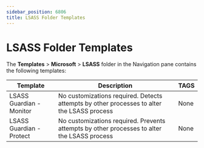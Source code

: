 ```yaml
---
sidebar_position: 6806
title: LSASS Folder Templates
---
```


# LSASS Folder Templates

The **Templates** > **Microsoft** > **LSASS** folder in the Navigation pane contains the following templates:

| Template | Description | TAGS |
| --- | --- | --- |
| LSASS Guardian - Monitor | No customizations required. Detects attempts by other processes to alter the LSASS process | None |
| LSASS Guardian - Protect | No customizations required. Prevents attempts by other processes to alter the LSASS process | None |